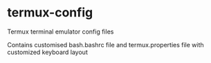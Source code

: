 # termux-config
Termux terminal emulator config files 

Contains customised bash.bashrc file and termux.properties file with customized keyboard layout
